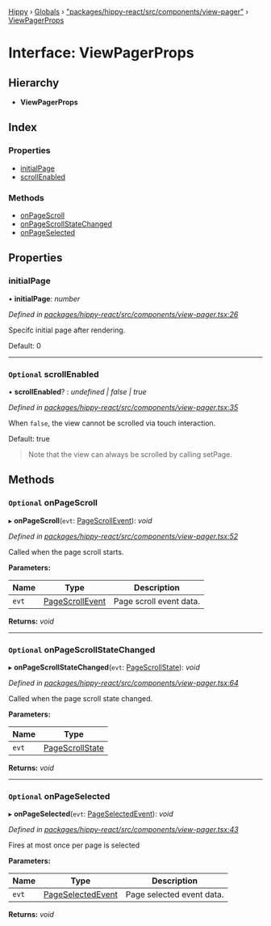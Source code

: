 [Hippy](../README.md) › [Globals](../globals.md) › ["packages/hippy-react/src/components/view-pager"](../modules/_packages_hippy_react_src_components_view_pager_.md) › [ViewPagerProps](_packages_hippy_react_src_components_view_pager_.viewpagerprops.md)

# Interface: ViewPagerProps

## Hierarchy

* **ViewPagerProps**

## Index

### Properties

* [initialPage](_packages_hippy_react_src_components_view_pager_.viewpagerprops.md#initialpage)
* [scrollEnabled](_packages_hippy_react_src_components_view_pager_.viewpagerprops.md#optional-scrollenabled)

### Methods

* [onPageScroll](_packages_hippy_react_src_components_view_pager_.viewpagerprops.md#optional-onpagescroll)
* [onPageScrollStateChanged](_packages_hippy_react_src_components_view_pager_.viewpagerprops.md#optional-onpagescrollstatechanged)
* [onPageSelected](_packages_hippy_react_src_components_view_pager_.viewpagerprops.md#optional-onpageselected)

## Properties

###  initialPage

• **initialPage**: *number*

*Defined in [packages/hippy-react/src/components/view-pager.tsx:26](https://github.com/jeromehan/Hippy/blob/6216275/packages/hippy-react/src/components/view-pager.tsx#L26)*

Specifc initial page after rendering.

Default: 0

___

### `Optional` scrollEnabled

• **scrollEnabled**? : *undefined | false | true*

*Defined in [packages/hippy-react/src/components/view-pager.tsx:35](https://github.com/jeromehan/Hippy/blob/6216275/packages/hippy-react/src/components/view-pager.tsx#L35)*

When `false`, the view cannot be scrolled via touch interaction.

Default: true

> Note that the view can always be scrolled by calling setPage.

## Methods

### `Optional` onPageScroll

▸ **onPageScroll**(`evt`: [PageScrollEvent](_packages_hippy_react_src_components_view_pager_.pagescrollevent.md)): *void*

*Defined in [packages/hippy-react/src/components/view-pager.tsx:52](https://github.com/jeromehan/Hippy/blob/6216275/packages/hippy-react/src/components/view-pager.tsx#L52)*

Called when the page scroll starts.

**Parameters:**

Name | Type | Description |
------ | ------ | ------ |
`evt` | [PageScrollEvent](_packages_hippy_react_src_components_view_pager_.pagescrollevent.md) | Page scroll event data. |

**Returns:** *void*

___

### `Optional` onPageScrollStateChanged

▸ **onPageScrollStateChanged**(`evt`: [PageScrollState](../modules/_packages_hippy_react_src_components_view_pager_.md#pagescrollstate)): *void*

*Defined in [packages/hippy-react/src/components/view-pager.tsx:64](https://github.com/jeromehan/Hippy/blob/6216275/packages/hippy-react/src/components/view-pager.tsx#L64)*

Called when the page scroll state changed.

**Parameters:**

Name | Type |
------ | ------ |
`evt` | [PageScrollState](../modules/_packages_hippy_react_src_components_view_pager_.md#pagescrollstate) |

**Returns:** *void*

___

### `Optional` onPageSelected

▸ **onPageSelected**(`evt`: [PageSelectedEvent](_packages_hippy_react_src_components_view_pager_.pageselectedevent.md)): *void*

*Defined in [packages/hippy-react/src/components/view-pager.tsx:43](https://github.com/jeromehan/Hippy/blob/6216275/packages/hippy-react/src/components/view-pager.tsx#L43)*

Fires at most once per page is selected

**Parameters:**

Name | Type | Description |
------ | ------ | ------ |
`evt` | [PageSelectedEvent](_packages_hippy_react_src_components_view_pager_.pageselectedevent.md) | Page selected event data. |

**Returns:** *void*
